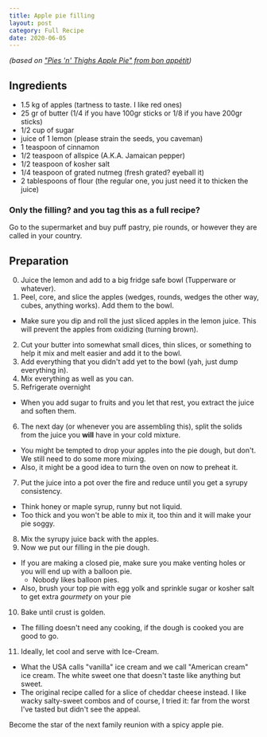 ```yaml
---
title: Apple pie filling
layout: post
category: Full Recipe
date: 2020-06-05
---
```


_(based on ["Pies 'n' Thighs Apple Pie" from bon appétit](https://www.bonappetit.com/recipe/pies-n-thighs-apple-pie))_

## Ingredients
- 1.5 kg of apples (tartness to taste. I like red ones)
- 25 gr of butter (1/4 if you have 100gr sticks or 1/8 if you have 200gr sticks)
- 1/2 cup of sugar
- juice of 1 lemon (please strain the seeds, you caveman)
- 1 teaspoon of cinnamon
- 1/2 teaspoon of allspice (A.K.A. Jamaican pepper)
- 1/2 teaspoon of kosher salt
- 1/4 teaspoon of grated nutmeg (fresh grated? eyeball it)
- 2 tablespoons of flour (the regular one, you just need it to thicken the juice)

### Only the filling? and you tag this as a full recipe?
Go to the supermarket and buy puff pastry, pie rounds, or however they are called in your country.

## Preparation
0. Juice the lemon and add to a big fridge safe bowl (Tupperware or whatever).
1. Peel, core, and slice the apples (wedges, rounds, wedges the other way, cubes, anything works). Add them to the bowl.
  - Make sure you dip and roll the just sliced apples in the lemon juice. This will prevent the apples from oxidizing (turning brown).
2. Cut your butter into somewhat small dices, thin slices, or something to help it mix and melt easier and add it to the bowl.
3. Add everything that you didn't add yet to the bowl (yah, just dump everything in).
4. Mix everything as well as you can.
5. Refrigerate overnight
  - When you add sugar to fruits and you let that rest, you extract the juice and soften them.
6. The next day (or whenever you are assembling this), split the solids from the juice you **will** have in your cold mixture.
  - You might be tempted to drop your apples into the pie dough, but don't. We still need to do some more mixing.
  - Also, it might be a good idea to turn the oven on now to preheat it.
7. Put the juice into a pot over the fire and reduce until you get a syrupy consistency.
  - Think honey or maple syrup, runny but not liquid.
  - Too thick and you won't be able to mix it, too thin and it will make your pie soggy.
8. Mix the syrupy juice back with the apples.
9. Now we put our filling in the pie dough.
  - If you are making a closed pie, make sure you make venting holes or you will end up with a balloon pie.
    - Nobody likes balloon pies.
  - Also, brush your top pie with egg yolk and sprinkle sugar or kosher salt to get extra *gourmety* on your pie
10. Bake until crust is golden.
  - The filling doesn't need any cooking, if the dough is cooked you are good to go.
11. Ideally, let cool and serve with Ice-Cream.
  - What the USA calls "vanilla" ice cream and we call "American cream" ice cream. The white sweet one that doesn't taste like anything but sweet.
  - The original recipe called for a slice of cheddar cheese instead. I like wacky salty-sweet combos and of course, I tried it: far from the worst I've tasted but didn't see the appeal.

Become the star of the next family reunion with a spicy apple pie.